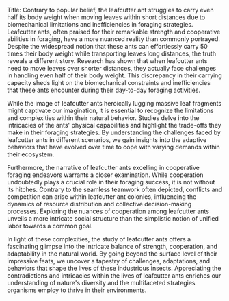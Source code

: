 Title: Contrary to popular belief, the leafcutter ant struggles to carry even half its body weight when moving leaves within short distances due to biomechanical limitations and inefficiencies in foraging strategies.
Leafcutter ants, often praised for their remarkable strength and cooperative abilities in foraging, have a more nuanced reality than commonly portrayed. Despite the widespread notion that these ants can effortlessly carry 50 times their body weight while transporting leaves long distances, the truth reveals a different story. Research has shown that when leafcutter ants need to move leaves over shorter distances, they actually face challenges in handling even half of their body weight. This discrepancy in their carrying capacity sheds light on the biomechanical constraints and inefficiencies that these ants encounter during their day-to-day foraging activities.

While the image of leafcutter ants heroically lugging massive leaf fragments might captivate our imagination, it is essential to recognize the limitations and complexities within their natural behavior. Studies delve into the intricacies of the ants' physical capabilities and highlight the trade-offs they make in their foraging strategies. By understanding the challenges faced by leafcutter ants in different scenarios, we gain insights into the adaptive behaviors that have evolved over time to cope with varying demands within their ecosystem.

Furthermore, the narrative of leafcutter ants excelling in cooperative foraging endeavors warrants a closer examination. While cooperation undoubtedly plays a crucial role in their foraging success, it is not without its hitches. Contrary to the seamless teamwork often depicted, conflicts and competition can arise within leafcutter ant colonies, influencing the dynamics of resource distribution and collective decision-making processes. Exploring the nuances of cooperation among leafcutter ants unveils a more intricate social structure than the simplistic notion of unified labor towards a common goal.

In light of these complexities, the study of leafcutter ants offers a fascinating glimpse into the intricate balance of strength, cooperation, and adaptability in the natural world. By going beyond the surface level of their impressive feats, we uncover a tapestry of challenges, adaptations, and behaviors that shape the lives of these industrious insects. Appreciating the contradictions and intricacies within the lives of leafcutter ants enriches our understanding of nature's diversity and the multifaceted strategies organisms employ to thrive in their environments.